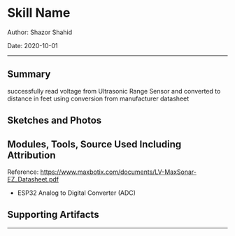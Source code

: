 # Skill Name

Author: Shazor Shahid

Date: 2020-10-01

-----

## Summary

successfully read voltage from Ultrasonic Range Sensor and converted to distance in feet using conversion from manufacturer datasheet

## Sketches and Photos

## Modules, Tools, Source Used Including Attribution

Reference:
https://www.maxbotix.com/documents/LV-MaxSonar-EZ_Datasheet.pdf

- ESP32 Analog to Digital Converter (ADC)

## Supporting Artifacts

-----
